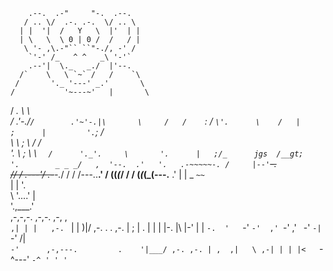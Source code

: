         .--.  .-"     "-.  .--.          
       / .. \/  .-. .-.  \/ .. \                
      | |  '|  /   Y   \  |'  | |        
      | \   \  \ 0 | 0 /  /   / |        
       \ '- ,\.-"`` ``"-./, -' /         
        `'-' /_   ^ ^   _\ '-'`          
        .--'|  \._   _./  |'--.          
      /`    \   \ `~` /   /    `\        
     /       '._ '---' _.'       \       
    /           '~---~'   |       \      
   /        _.             \       \     
  /   .'-./`/        .'~'-.|\       \    
 /   /    `\:       /      `\'.      \   
/   |       ;      |         '.`;    /   
\   \       ;      \           \/   /    
 '.  \      ;       \       \   `  /     
   '._'.     \       '.      |   ;/_     
jgs  /__gt;     '.        _ _ _/   ,  '--. 
   .'   '.   .-~~~~~-. /     |--'`~~-.  \
  // / .---'/  .-~~-._/ / / /---..__.'  /
 ((_(_/    /  /      (_(_(_(---.__    .' 
           | |     _              `~~`   
           | |     \'.                   
            \ '....' |                   
             '.,___.'                    
,-,-,-.       ,-,-.   ,-, ,             
`,| | |   ,-. ` | |    )|/  ,-. . . ,-. 
  | ; | . | |   | |-.   |\  |-' | | `-. 
  '   `-' `-'  ,' `-'  ,' ` `-' `-| `-' 
                                 /|     
                                `-'     
       ,-,---.         .   
        '|___/ ,-. ,-. | , 
        ,|   \ ,-| | | |<  
       `-^---' `-^ ' ' ' ` 
                    